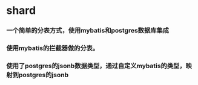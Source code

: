 # shard

### 一个简单的分表方式，使用mybatis和postgres数据库集成
### 使用mybatis的拦截器做的分表。
### 使用了postgres的jsonb数据类型，通过自定义mybatis的类型，映射到postgres的jsonb
